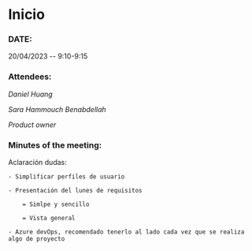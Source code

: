 # Inicio

### DATE:

20/04/2023 -- 9:10-9:15

### Attendees:

_Daniel Huang_

_Sara Hammouch Benabdellah_

_Product owner_

### Minutes of the meeting:

Aclaración dudas:

    - Simplificar perfiles de usuario

    - Presentación del lunes de requisitos

        = Simlpe y sencillo

        = Vista general

    - Azure devOps, recomendado tenerlo al lado cada vez que se realiza algo de proyecto
